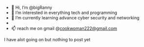 - 👋 Hi, I’m @bigRanny
- 👀 I’m interested in everything tech and programming
- 🌱 I’m currently learning advance cyber security and networking 
-
- 📫 reach me on gmail @cookwoman222@gmail.com

I have alot going on but nothing to post yet

